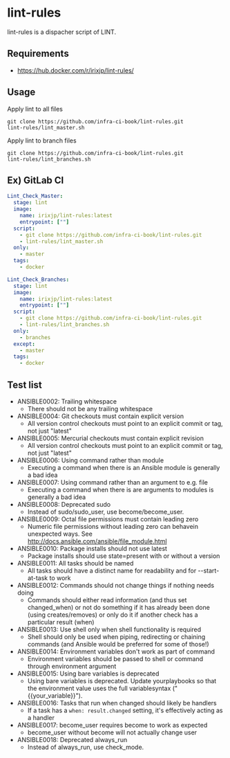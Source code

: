 # lint-rules

lint-rules is a dispacher script of LINT.


## Requirements

- https://hub.docker.com/r/irixjp/lint-rules/


## Usage

Apply lint to all files
```shell
git clone https://github.com/infra-ci-book/lint-rules.git
lint-rules/lint_master.sh
```

Apply lint to branch files
```shell
git clone https://github.com/infra-ci-book/lint-rules.git
lint-rules/lint_branches.sh
```

## Ex) GitLab CI

```yaml
Lint_Check_Master:
  stage: lint
  image:
    name: irixjp/lint-rules:latest
    entrypoint: [""]
  script:
    - git clone https://github.com/infra-ci-book/lint-rules.git
    - lint-rules/lint_master.sh
  only:
    - master
  tags:
    - docker

Lint_Check_Branches:
  stage: lint
  image:
    name: irixjp/lint-rules:latest
    entrypoint: [""]
  script:
    - git clone https://github.com/infra-ci-book/lint-rules.git
    - lint-rules/lint_branches.sh
  only:
    - branches
  except:
    - master
  tags:
    - docker
```

## Test list

- ANSIBLE0002: Trailing whitespace
  - There should not be any trailing whitespace
- ANSIBLE0004: Git checkouts must contain explicit version
  - All version control checkouts must point to an explicit commit or tag, not just "latest"
- ANSIBLE0005: Mercurial checkouts must contain explicit revision
  - All version control checkouts must point to an explicit commit or tag, not just "latest"
- ANSIBLE0006: Using command rather than module
  - Executing a command when there is an Ansible module is generally a bad idea
- ANSIBLE0007: Using command rather than an argument to e.g. file
  - Executing a command when there is are arguments to modules is generally a bad idea
- ANSIBLE0008: Deprecated sudo
  - Instead of sudo/sudo_user, use become/become_user.
- ANSIBLE0009: Octal file permissions must contain leading zero
  - Numeric file permissions without leading zero can behavein unexpected ways. See http://docs.ansible.com/ansible/file_module.html
- ANSIBLE0010: Package installs should not use latest
  - Package installs should use state=present with or without a version
- ANSIBLE0011: All tasks should be named
  - All tasks should have a distinct name for readability and for --start-at-task to work
- ANSIBLE0012: Commands should not change things if nothing needs doing
  - Commands should either read information (and thus set changed_when) or not do something if it has already been done (using creates/removes) or only do it if another check has a particular result (when)
- ANSIBLE0013: Use shell only when shell functionality is required
  - Shell should only be used when piping, redirecting or chaining commands (and Ansible would be preferred for some of those!)
- ANSIBLE0014: Environment variables don't work as part of command
  - Environment variables should be passed to shell or command through environment argument
- ANSIBLE0015: Using bare variables is deprecated
  - Using bare variables is deprecated. Update yourplaybooks so that the environment value uses the full variablesyntax ("{{your_variable}}").
- ANSIBLE0016: Tasks that run when changed should likely be handlers
  - If a task has a `when: result.changed` setting, it's effectively acting as a handler
- ANSIBLE0017: become_user requires become to work as expected
  - become_user without become will not actually change user
- ANSIBLE0018: Deprecated always_run
  - Instead of always_run, use check_mode.
